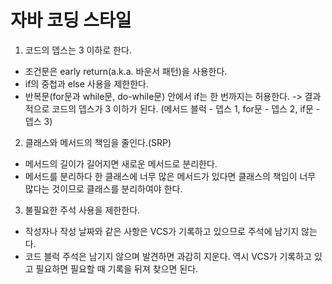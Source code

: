 # 자바 코딩 스타일

1. 코드의 뎁스는 3 이하로 한다.

* 조건문은 early return(a.k.a. 바운서 패턴)을 사용한다.
* if의 중첩과 else 사용을 제한한다.
* 반복문(for문과 while문, do-while문) 안에서 if는 한 번까지는 허용한다. -> 결과적으로 코드의 뎁스가 3 이하가 된다. (메서드 블럭 - 뎁스 1,  for문 - 뎁스 2, if문 - 뎁스 3)

2. 클래스와 메서드의 책임을 줄인다.(SRP)

* 메서드의 길이가 길어지면 새로운 메서드로 분리한다.
* 메서드를 분리하다 한 클래스에 너무 많은 메서드가 있다면 클래스의 책임이 너무 많다는 것이므로 클래스를 분리하여야 한다.

3. 불필요한 주석 사용을 제한한다.

* 작성자나 작성 날짜와 같은 사항은 VCS가 기록하고 있으므로 주석에 남기지 않는다.
* 코드 블럭 주석은 남기지 않으며 발견하면 과감히 지운다. 역시 VCS가 기록하고 있고 필요하면 필요할 때 기록을 뒤져 찾으면 된다.
